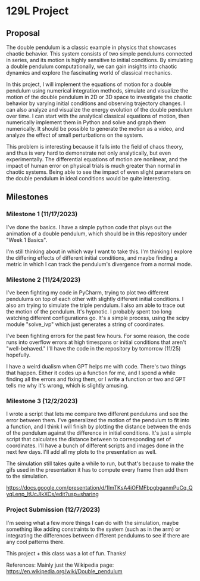 # 129L Project
## Proposal 

The double pendulum is a classic example in physics that showcases chaotic behavior. This system consists of two simple pendulums connected in series, and its motion is highly sensitive to initial conditions. By simulating a double pendulum computationally, we can gain insights into chaotic dynamics and explore the fascinating world of classical mechanics. 
  
In this project, I will implement the equations of motion for a double pendulum using numerical integration methods, simulate and visualize the motion of the double pendulum in 2D or 3D space to investigate the chaotic behavior by varying initial conditions and observing trajectory changes. I can also analyze and visualize the energy evolution of the double pendulum over time. I can start with the analytical classical equations of motion, then numerically implement them in Python and solve and graph them numerically. It should be possible to generate the motion as a video, and analyze the effect of small perturbations on the system. 

This problem is interesting because it falls into the field of chaos theory, and thus is very hard to demonstrate not only analytically, but even experimentally. The differential equations of motion are nonlinear, and the impact of human error on physical trials is much greater than normal in chaotic systems. Being able to see the impact of even slight parameters on the double pendulum in ideal conditions would be quite interesting. 

## Milestones
### Milestone 1 (11/17/2023)
I've done the basics. I have a simple python code that plays out the animation of a double pendulum, which should be in this repository under "Week 1 Basics".

I'm still thinking about in which way I want to take this. I'm thinking I explore the differing effects of different initial conditions, and maybe finding a metric in which I can track the pendulum's divergence from a normal mode. 

### Milestone 2 (11/24/2023)
I've been fighting my code in PyCharm, trying to plot two different pendulums on top of each other with slightly different initial conditions. I also am trying to simulate the triple pendulum. I also am able to trace out the motion of the pendulum. It's hypnotic. I probably spent too long watching different configurations go. It's a simple process, using the scipy module "solve_ivp" which just generates a string of coordinates. 

I've been fighting errors for the past few hours. For some reason, the code runs into overflow errors at high timespans or initial conditions that aren't "well-behaved." I'll have the code in the repository by tomorrow (11/25) hopefully. 

I have a weird dualism when GPT helps me with code. There's two things that happen. Either it codes up a function for me, and I spend a while finding all the errors and fixing them, or I write a function or two and GPT tells me why it's wrong, which is slightly amusing.

### Milestone 3 (12/2/2023)
I wrote a script that lets me compare two different pendulums and see the error between them. I've generalized the motion of the pendulum to fit into a function, and I think I will finish by plotting the distance between the ends of the pendulum against the difference in initial conditions. It's just a simple script that calculates the distance between to corresponding set of coordinates. I'll have a bunch of different scripts and images done in the next few days. I'll add all my plots to the presentation as well. 

The simulation still takes quite a while to run, but that's because to make the gifs used in the presentation it has to compute every frame then add them to the simulation.

https://docs.google.com/presentation/d/1ImTKsA4iOFMFbpgbganmPuCq_QyqLenp_ltUcJIkXCs/edit?usp=sharing 

### Project Submission (12/7/2023)
I'm seeing what a few more things I can do with the simulation, maybe something like adding constraints to the system (such as in the arm) or integrating the differences between different pendulums to see if there are any cool patterns there. 

This project + this class was a lot of fun. Thanks!

References: Mainly just the Wikipedia page: https://en.wikipedia.org/wiki/Double_pendulum 
